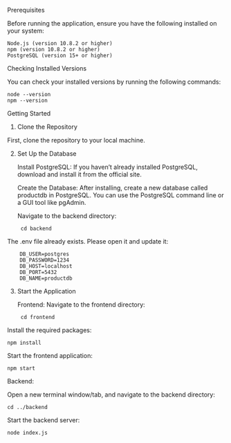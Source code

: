 Prerequisites

Before running the application, ensure you have the following installed on your system:

    Node.js (version 10.8.2 or higher)
    npm (version 10.8.2 or higher)
    PostgreSQL (version 15+ or higher)

Checking Installed Versions

You can check your installed versions by running the following commands:

    node --version
    npm --version

Getting Started
1. Clone the Repository

First, clone the repository to your local machine.

2. Set Up the Database

    Install PostgreSQL: If you haven’t already installed PostgreSQL, download and install it from the official site.

    Create the Database: After installing, create a new database called productdb in PostgreSQL. You can use the PostgreSQL command line or a GUI tool like pgAdmin.

   Navigate to the backend directory:

        cd backend

The .env file already exists. Please open it and update it:

        DB_USER=postgres
        DB_PASSWORD=1234
        DB_HOST=localhost
        DB_PORT=5432
        DB_NAME=productdb

3. Start the Application

    Frontend:
        Navigate to the frontend directory:

        cd frontend

Install the required packages:

    npm install

Start the frontend application:

    npm start

Backend:

  Open a new terminal window/tab, and navigate to the backend directory:

    cd ../backend

Start the backend server:
    
    node index.js
